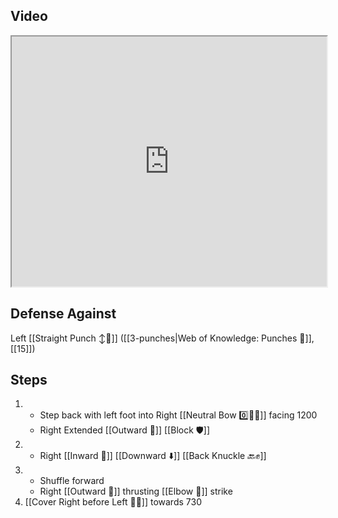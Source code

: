 ## Video

<iframe src="https://www.youtube.com/embed/2-gYff6eCIs" width="100%" height="400"></iframe>


## Defense Against

Left [[Straight Punch ↕️👊]] ([[3-punches|Web of Knowledge: Punches 👊]], [[15]])
## Steps

1. - Step back with left foot into Right [[Neutral Bow 0️⃣🧍‍♂️]] facing 1200
   - Right Extended [[Outward 🔼]] [[Block 🛡️]]
2. - Right [[Inward 🔽]] [[Downward ⬇️]] [[Back Knuckle 🔙✊]]
3. - Shuffle forward
   - Right [[Outward 🔼]] thrusting [[Elbow 💪]] strike
4. [[Cover Right before Left 🦶🔄]] towards 730
